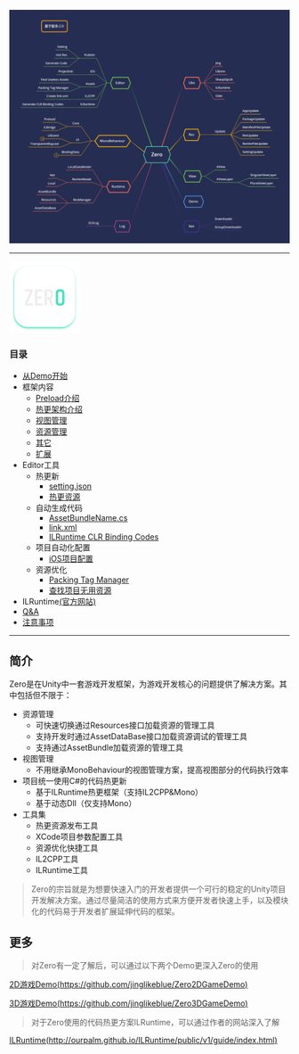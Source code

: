![](Imgs/Zero.png)

---

![](Imgs/icon.png)

### 目录
- [从Demo开始](Demo.md)
- 框架内容
    - [Preload介绍](Preload.md)
    - [热更架构介绍](HotResIntro.md)
    - [视图管理](ViewFramework.md)
    - [资源管理](ResManager.md)
    - [其它](Other.md)
    - [扩展](Extend.md)
- Editor工具
    - 热更新
        - [setting.json](PublishSettingEditor.md)
        - [热更资源](PublishHotResEditor.md)
    - 自动生成代码
        - [AssetBundleName.cs](AssetBundleNameGenerate.md)
        - [link.xml](CreateLinkXML.md)        
        - [ILRuntime CLR Binding Codes](ILRuntimeGeneratedEditor.md)
    - 项目自动化配置
        - [iOS项目配置](IOSProjectInitEditor.md)        
    - 资源优化
        - [Packing Tag Manager](PackingTagEditor.md)
        - [查找项目无用资源](FindUselessAssetsEditor.md)         
- ILRuntime[(官方网站)](http://ourpalm.github.io/ILRuntime/public/v1/guide/index.html)        
- [Q&A](QuestionAnswer.md)
- [注意事项](Warning.md)


---

## 简介

Zero是在Unity中一套游戏开发框架，为游戏开发核心的问题提供了解决方案。其中包括但不限于：
- 资源管理
    - 可快速切换通过Resources接口加载资源的管理工具
    - 支持开发时通过AssetDataBase接口加载资源调试的管理工具
    - 支持通过AssetBundle加载资源的管理工具
- 视图管理
    - 不用继承MonoBehaviour的视图管理方案，提高视图部分的代码执行效率
- 项目统一使用C#的代码热更新
    - 基于ILRuntime热更框架（支持IL2CPP&Mono）
    - 基于动态Dll（仅支持Mono）
- 工具集
    - 热更资源发布工具
    - XCode项目参数配置工具
    - 资源优化快捷工具
    - IL2CPP工具
    - ILRuntime工具
    
>Zero的宗旨就是为想要快速入门的开发者提供一个可行的稳定的Unity项目开发解决方案。通过尽量简洁的使用方式来方便开发者快速上手，以及模块化的代码易于开发者扩展延伸代码的框架。

## 更多

>对Zero有一定了解后，可以通过以下两个Demo更深入Zero的使用

[2D游戏Demo(https://github.com/jinglikeblue/Zero2DGameDemo)](https://github.com/jinglikeblue/Zero2DGameDemo)

[3D游戏Demo(https://github.com/jinglikeblue/Zero3DGameDemo)](https://github.com/jinglikeblue/Zero3DGameDemo)

>对于Zero使用的代码热更方案ILRuntime，可以通过作者的网站深入了解

[ILRuntime(http://ourpalm.github.io/ILRuntime/public/v1/guide/index.html)](http://ourpalm.github.io/ILRuntime/public/v1/guide/index.html)
